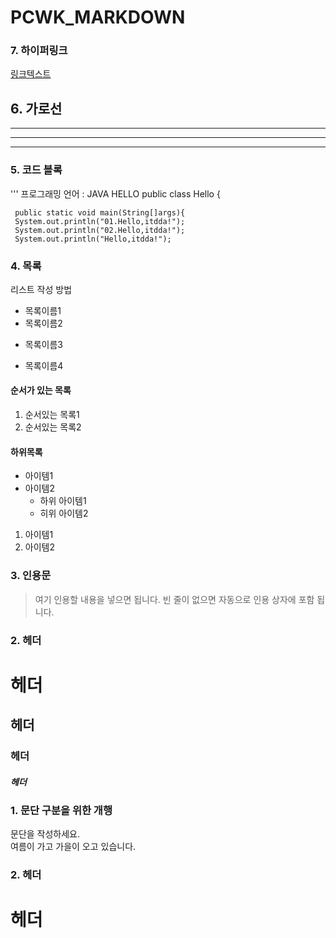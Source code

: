# PCWK_MARKDOWN

### 7. 하이퍼링크
[링크텍스트](링크URL "설명문구")


## 6. 가로선
---
***
---


### 5. 코드 블록
''' 프로그래밍 언어 : JAVA HELLO
public class Hello {

     public static void main(String[]args){
     System.out.println("01.Hello,itdda!");
     System.out.println("02.Hello,itdda!");
     System.out.println("Hello,itdda!");
     


### 4. 목록
리스트 작성 방법
* 목록이름1
* 목록이름2
- 목록이름3
+ 목록이름4

#### 순서가 있는 목록
1. 순서있는 목록1
2. 순서있는 목록2

#### 하위목록
- 아이템1
- 아이템2
     - 하위 아이템1
     * 히위 아이템2
1. 아이템1
2. 아이템2

### 3. 인용문
> 여기 인용할 내용을 넣으면 됩니다.
> 빈 줄이 없으면 자동으로 인용 상자에 포함 됩니다.

### 2. 헤더

# 헤더
## 헤더
### 헤더
##### 헤더

### 1. 문단 구분을 위한 개행

문단을 작성하세요.  
여름이 가고 가을이 오고 있습니다.  

### 2. 헤더
# 헤더
